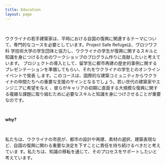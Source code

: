 ```yaml
---
title: Education
layout: page
---
```


<br>

ウクライナの若手建築家は、平時における自国の復興に関連するテーマについて、専門的なコースを必要としています。Project Safe Refugeは、ヴロツワフ科
学技術大学の学生団体と協力し、ウクライナの学生が復興に関するスキルと知識を身につけるためのワークショップのプログラム作りに貢献したいと考えています。
プロジェクトの導入として、留学生に都市再建の歴史的事例に関するプレゼンテーションを準備してもらい、それをウクライナの学生とのオンラインイベントで発表
します。このコースは、国際的な建築コミュニティからウクライナの仲間たちへの重要な支援のサインとなるでしょう。若い世代の建築家やエンジニアに希望を与え
、彼らがキャリアの初期に直面する大規模な復興に関する複雑な課題に取り組むために必要なスキルと知識を身につけさせることが重要なのです。

<br>

**why?**
<div class="ml-10">

<br>

私たちは、ウクライナの市民が、都市の設計や再建、素材の選択、建築表現など、自国の復興に関わる重要な決定を下すことに責任を持ち続けるべきだと考えていま
す。私たちは、知識の移転を通じて、そのプロセスをサポートしたいと考えています。

</div>

